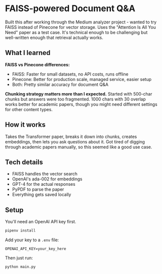 # FAISS-powered Document Q&A

Built this after working through the Medium analyzer project - wanted to try FAISS instead of Pinecone for vector storage. Uses the "Attention Is All You Need" paper as a test case. It's technical enough to be challenging but well-written enough that retrieval actually works.

## What I learned

**FAISS vs Pinecone differences:**
- FAISS: Faster for small datasets, no API costs, runs offline
- Pinecone: Better for production scale, managed service, easier setup
- Both: Pretty similar accuracy for document Q&A

**Chunking strategy matters more than I expected.** Started with 500-char chunks but answers were too fragmented. 1000 chars with 30 overlap works better for academic papers, though you might need different settings for other content types.

## How it works

Takes the Transformer paper, breaks it down into chunks, creates embeddings, then lets you ask questions about it. Got tired of digging through academic papers manually, so this seemed like a good use case.

## Tech details
- FAISS handles the vector search
- OpenAI's ada-002 for embeddings  
- GPT-4 for the actual responses
- PyPDF to parse the paper
- Everything gets saved locally

## Setup

You'll need an OpenAI API key first.

```bash
pipenv install
```

Add your key to a `.env` file:
```
OPENAI_API_KEY=your_key_here
```

Then just run:
```bash
python main.py
```
